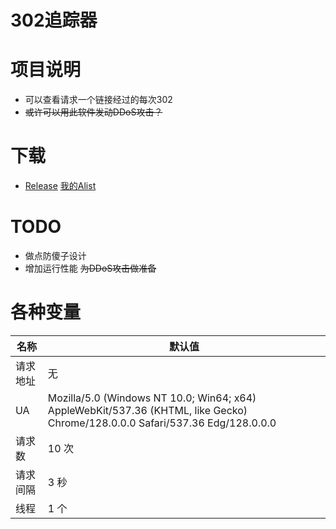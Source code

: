# 302追踪器

# 项目说明
- 可以查看请求一个链接经过的每次302
- ~~或许可以用此软件发动DDoS攻击？~~

# 下载
 - [Release](https://github.com/ZeroWolf233/302Tracer/releases)
[我的Alist](http://zerowolf.top:5244/阿里云/302Tracer)

# TODO
- 做点防傻子设计
- 增加运行性能  ~~为DDoS攻击做准备~~

# 各种变量
| 名称   | 默认值                                                                                                                           |
|------|-------------------------------------------------------------------------------------------------------------------------------|
| 请求地址 | 无                                                                                                                             |
| UA   | Mozilla/5.0 (Windows NT 10.0; Win64; x64) AppleWebKit/537.36 (KHTML, like Gecko) Chrome/128.0.0.0 Safari/537.36 Edg/128.0.0.0 |
| 请求数  | 10 次                                                                                                                          |
| 请求间隔 | 3 秒                                                                                                                           |
| 线程   | 1 个                                                                                                                           |